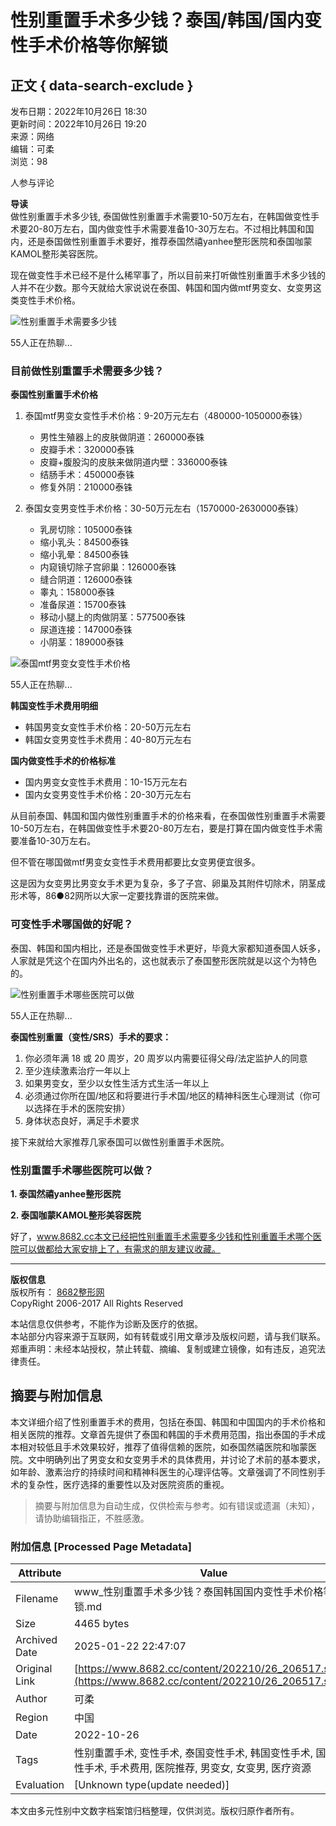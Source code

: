 # 性别重置手术多少钱？泰国/韩国/国内变性手术价格等你解锁

## 正文 { data-search-exclude }


发布日期：2022年10月26日 18:30  
更新时间：2022年10月26日 19:20  
来源：网络  
编辑：可柔  
浏览：98  

人参与评论  
  
**导读**  
做性别重置手术多少钱, 泰国做性别重置手术需要10-50万左右，在韩国做变性手术要20-80万左右，国内做变性手术需要准备10-30万左右。不过相比韩国和国内，还是泰国做性别重置手术要好，推荐泰国然禧yanhee整形医院和泰国咖蒙KAMOL整形美容医院。

现在做变性手术已经不是什么稀罕事了，所以目前来打听做性别重置手术多少钱的人并不在少数。那今天就给大家说说在泰国、韩国和国内做mtf男变女、女变男这类变性手术价格。

![性别重置手术需要多少钱](https://img.8682.cc/uploadfile/2022/1026/20221026946073.png)

55人正在热聊...

### 目前做性别重置手术需要多少钱？

**泰国性别重置手术价格**

1. 泰国mtf男变女变性手术价格：9-20万元左右（480000-1050000泰铢）
   - 男性生殖器上的皮肤做阴道：260000泰铢  
   - 皮瓣手术：320000泰铢  
   - 皮瓣+腹股沟的皮肤来做阴道内壁：336000泰铢  
   - 结肠手术：450000泰铢  
   - 修复外阴：210000泰铢  

2. 泰国女变男变性手术价格：30-50万元左右（1570000-2630000泰铢）
   - 乳房切除：105000泰铢  
   - 缩小乳头：84500泰铢  
   - 缩小乳晕：84500泰铢  
   - 内窥镜切除子宫卵巢：126000泰铢  
   - 缝合阴道：126000泰铢  
   - 睾丸：158000泰铢  
   - 准备尿道：15700泰铢  
   - 移动小腿上的肉做阴茎：577500泰铢  
   - 尿道连接：147000泰铢  
   - 小阴茎：189000泰铢  

![泰国mtf男变女变性手术价格](https://img.8682.cc/uploadfile/2022/1026/20221026262775.png)

55人正在热聊...

**韩国变性手术费用明细**

- 韩国男变女变性手术价格：20-50万元左右
- 韩国女变男变性手术费用：40-80万元左右

**国内做变性手术的价格标准**

- 国内男变女变性手术费用：10-15万元左右
- 国内女变男变性手术价格：20-30万元左右

从目前泰国、韩国和国内做性别重置手术的价格来看，在泰国做性别重置手术需要10-50万左右，在韩国做变性手术要20-80万左右，要是打算在国内做变性手术需要准备10-30万左右。

但不管在哪国做mtf男变女变性手术费用都要比女变男便宜很多。

这是因为女变男比男变女手术更为复杂，多了子宫、卵巢及其附件切除术，阴茎成形术等，86●82网所以大家一定要找靠谱的医院来做。

### 可变性手术哪国做的好呢？

泰国、韩国和国内相比，还是泰国做变性手术更好，毕竟大家都知道泰国人妖多，人家就是凭这个在国内外出名的，这也就表示了泰国整形医院就是以这个为特色的。

![性别重置手术哪些医院可以做](https://img.8682.cc/uploadfile/2022/1026/20221026751645.png)

55人正在热聊...

**泰国性别重置（变性/SRS）手术的要求：**

1. 你必须年满 18 或 20 周岁，20 周岁以内需要征得父母/法定监护人的同意
2. 至少连续激素治疗一年以上
3. 如果男变女，至少以女性生活方式生活一年以上
4. 必须通过你所在国/地区和将要进行手术国/地区的精神科医生心理测试（你可以选择在手术的医院安排）
5. 身体状态良好，满足手术要求

接下来就给大家推荐几家泰国可以做性别重置手术医院。

### 性别重置手术哪些医院可以做？

**1. 泰国然禧yanhee整形医院**

**2. 泰国咖蒙KAMOL整形美容医院**

好了，www.8682.cc本文已经把性别重置手术需要多少钱和性别重置手术哪个医院可以做都给大家安排上了，有需求的朋友建议收藏。

---

**版权信息**  
版权所有： [8682整形网](https://www.8682.cc/page/copyright.html)  
CopyRight 2006-2017 All Rights Reserved  

本站信息仅供参考，不能作为诊断及医疗的依据。  
本站部分内容来源于互联网，如有转载或引用文章涉及版权问题，请与我们联系。  
郑重声明：未经本站授权，禁止转载、摘编、复制或建立镜像，如有违反，追究法律责任。
<!-- tcd_original_link https://www.8682.cc/content/202210/26_206517.shtml -->


## 摘要与附加信息

<!-- tcd_abstract -->
本文详细介绍了性别重置手术的费用，包括在泰国、韩国和中国国内的手术价格和相关医院的推荐。文章首先提供了泰国和韩国的手术费用范围，指出泰国的手术成本相对较低且手术效果较好，推荐了值得信赖的医院，如泰国然禧医院和咖蒙医院。文中明确列出了男变女和女变男手术的具体费用，并讨论了术前的基本要求，如年龄、激素治疗的持续时间和精神科医生的心理评估等。文章强调了不同性别手术的复杂性，医疗选择的重要性以及对医院资质的重视。
<!-- tcd_abstract_end -->

> 摘要与附加信息为自动生成，仅供检索与参考。如有错误或遗漏（未知），请协助编辑指正，不胜感激。

### 附加信息 [Processed Page Metadata]

| Attribute       | Value                                  |
|-----------------|----------------------------------------|
| Filename        | www_性别重置手术多少钱？泰国韩国国内变性手术价格等你解锁.md                             |
| Size            | 4465 bytes                           |
| Archived Date   | 2025-01-22 22:47:07                             |
| Original Link   | [https://www.8682.cc/content/202210/26_206517.shtml](https://www.8682.cc/content/202210/26_206517.shtml)                       |
| Author          | 可柔                               |
| Region          | 中国                               |
| Date            | 2022-10-26                                 |
| Tags            | 性别重置手术, 变性手术, 泰国变性手术, 韩国变性手术, 国内变性手术, 手术费用, 医院推荐, 男变女, 女变男, 医疗资源                                 |
| Evaluation            | [Unknown type(update needed)]                                 |
<!-- tcd_table_end -->

本文由多元性别中文数字档案馆归档整理，仅供浏览。版权归原作者所有。
